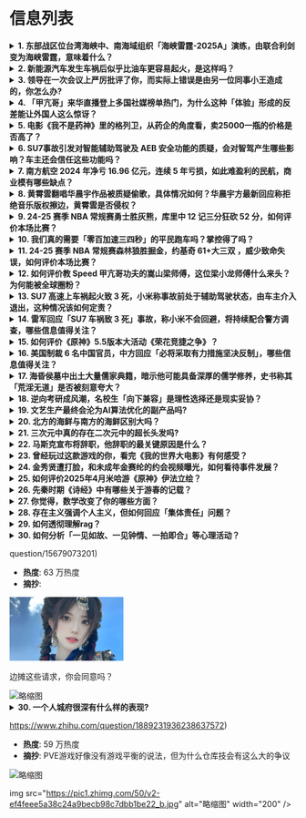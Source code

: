 # 信息列表

<details>
<summary><b>1. 东部战区位台湾海峡中、南海域组织「海峡雷霆-2025A」演练，由联合利剑变为海峡雷霆，意味着什么？</b></summary>

- **地址**: [传送门](https://www.zhihu.com/question/1890675416567641364)
- **热度**: 4365 万热度
- **摘抄**: 东部战区新闻发言人施毅陆军大校表示，4月2日，中国人民解放军东部战区位台湾海峡中...

<img src="https://pic1.zhimg.com/80/v2-a3f365ddc1e2a416306a0eb7f6549d79_1440w.png" alt="略缩图" width="200" />
</details>

<details>
<summary><b>2. 新能源汽车发生车祸后似乎比油车更容易起火，是这样吗？</b></summary>

- **地址**: [传送门](https://www.zhihu.com/question/1890395295365427794)
- **热度**: 552 万热度
- **摘抄**: 

<img src="https://picx.zhimg.com/80/v2-9f42abca17101b2f2ee66e142707f96d_1440w.webp?source=1def8aca" alt="略缩图" width="200" />
</details>

<details>
<summary><b>3. 领导在一次会议上严厉批评了你，而实际上错误是由另一位同事小王造成的，你怎么办?</b></summary>

- **地址**: [传送门](https://www.zhihu.com/question/1890152838069445220)
- **热度**: 451 万热度
- **摘抄**: 「瞎扯办公室」征稿中，邀请你用「瞎扯」调戏一下生活，优秀回答有机会入选知乎日报《...

<img src="https://picx.zhimg.com/80/v2-6135f88b50f7bb6e26a4949c3b4c25a5_1440w.png" alt="略缩图" width="200" />
</details>

<details>
<summary><b>4. 「甲亢哥」来华直播登上多国社媒榜单热门，为什么这种「体验」形成的反差能让外国人这么惊讶？</b></summary>

- **地址**: [传送门](https://www.zhihu.com/question/1890105053098009745)
- **热度**: 303 万热度
- **摘抄**: 

<img src="https://picx.zhimg.com/80/v2-b8c028c74521ddefa627d33f84eb9550_1440w.webp?source=1def8aca" alt="略缩图" width="200" />
</details>

<details>
<summary><b>5. 电影《我不是药神》里的格列卫，从药企的角度看，卖25000一瓶的价格是否高了？</b></summary>

- **地址**: [传送门](https://www.zhihu.com/question/284130542)
- **热度**: 235 万热度
- **摘抄**: 今天看到一篇微信文章，说贵有贵的道理，药企也没错。 那么25000一瓶的格列卫，...

<img src="https://picx.zhimg.com/50/v2-ff8ffe6a43b4a9f694e70d863a8355d9_b.jpg" alt="略缩图" width="200" />
</details>

<details>
<summary><b>6. SU7事故引发对智能辅助驾驶及 AEB 安全功能的质疑，会对智驾产生哪些影响？车主还会信任这些功能吗？</b></summary>

- **地址**: [传送门](https://www.zhihu.com/question/1890552979020537873)
- **热度**: 206 万热度
- **摘抄**: 就在“智能驾驶向自动驾驶进阶”成为行业共识时，小米SU7的事故猛地敲响了现实的警...

<img src="https://pic1.zhimg.com/80/v2-9ea7925beebec4f6ed865ac264d46509_1440w.jpg" alt="略缩图" width="200" />
</details>

<details>
<summary><b>7. 南方航空 2024 年净亏 16.96 亿元，连续 5 年亏损，如此难盈利的民航，商业模有哪些缺点？</b></summary>

- **地址**: [传送门](https://www.zhihu.com/question/1888549513762922527)
- **热度**: 166 万热度
- **摘抄**: 人民财讯3月26日电，南方航空(600029)3月26日晚间发布2024年年度报...

<img src="https://picx.zhimg.com/80/v2-422711c3208f29c0149936d95de594ca_1440w.webp?source=1def8aca" alt="略缩图" width="200" />
</details>

<details>
<summary><b>8. 黄霄雲翻唱华晨宇作品被质疑偷歌，具体情况如何？华晨宇方最新回应称拒绝音乐版权擦边，黄霄雲是否侵权？</b></summary>

- **地址**: [传送门](https://www.zhihu.com/question/1890054557519816321)
- **热度**: 155 万热度
- **摘抄**: 4月2日，针对黄霄云翻唱《烟火里的尘埃》的版权争议，@华晨宇工作室发文称经过昨日...

<img src="https://picx.zhimg.com/80/v2-0be3980a67a19bc039005f226dd7725e_1440w.png" alt="略缩图" width="200" />
</details>

<details>
<summary><b>9. 24-25 赛季 NBA 常规赛勇士胜灰熊，库里中 12 记三分狂砍 52 分，如何评价本场比赛？</b></summary>

- **地址**: [传送门](https://www.zhihu.com/question/1890678825291073396)
- **热度**: 143 万热度
- **摘抄**: 

<img src="https://pic1.zhimg.com/50/v2-8dc106154ee768d9d000af2e70a53c6a_b.jpg" alt="略缩图" width="200" />
</details>

<details>
<summary><b>10. 我们真的需要「零百加速三四秒」的平民跑车吗？掌控得了吗？</b></summary>

- **地址**: [传送门](https://www.zhihu.com/question/1890428133892671408)
- **热度**: 120 万热度
- **摘抄**: 市面上大家开的车零百加速大都十秒开外，中高级车一般在8秒上下，基本8秒涵盖了90...

<img src="https://pic1.zhimg.com/80/v2-241dca86cc1c7e119d8b034a6a25df91_1440w.webp?source=1def8aca" alt="略缩图" width="200" />
</details>

<details>
<summary><b>11. 24-25 赛季 NBA 常规赛森林狼胜掘金，约基奇 61+大三双 ，威少致命失误，如何评价本场比赛？</b></summary>

- **地址**: [传送门](https://www.zhihu.com/question/1890707894518936402)
- **热度**: 117 万热度
- **摘抄**: 改字

<img src="https://pic1.zhimg.com/80/v2-dd3455d6d4dc5de8cbdfc747ca91667c_1440w.webp?source=1def8aca" alt="略缩图" width="200" />
</details>

<details>
<summary><b>12. 如何评价教 Speed 甲亢哥功夫的嵩山梁师傅，这位梁小龙师傅什么来头？为何能被全球圈粉？</b></summary>

- **地址**: [传送门](https://www.zhihu.com/question/1889767394043487419)
- **热度**: 116 万热度
- **摘抄**: [图片]

<img src="https://picx.zhimg.com/80/v2-bb9d33d3f63d286887aad25dd7acd3f6_1440w.webp?source=1def8aca" alt="略缩图" width="200" />
</details>

<details>
<summary><b>13. SU7 高速上车祸起火致 3 死，小米称事故前处于辅助驾驶状态，由车主介入退出，这种情况该如何定责？</b></summary>

- **地址**: [传送门](https://www.zhihu.com/question/1890446748742285164)
- **热度**: 115 万热度
- **摘抄**: 4月1日，@小米公司发言人 微博发文称，2025年3月29日22时44分，一辆小...

<img src="https://pic1.zhimg.com/80/v2-9bed46cf378125b86833dd2c057b9291_1440w.webp?source=1def8aca" alt="略缩图" width="200" />
</details>

<details>
<summary><b>14. 雷军回应「SU7 车祸致 3 死」事故，称小米不会回避，将持续配合警方调查，哪些信息值得关注？</b></summary>

- **地址**: [传送门](https://www.zhihu.com/question/1890530245590872712)
- **热度**: 114 万热度
- **摘抄**: 雷军回应“SU7爆燃致3死”事故

<img src="https://pic2.zhimg.com/v2-9c0ca27c0ac48983eed1001135b0b095_1440w.jpg" alt="略缩图" width="200" />
</details>

<details>
<summary><b>15. 如何评价《原神》5.5版本大活动《荣花竞捷之争》？</b></summary>

- **地址**: [传送门](https://www.zhihu.com/question/1890316312032551107)
- **热度**: 109 万热度
- **摘抄**: 

<img src="https://pic3.zhimg.com/50/v2-6767a971371dc49682205cc7ec506644_b.jpg" alt="略缩图" width="200" />
</details>

<details>
<summary><b>16. 美国制裁 6 名中国官员，中方回应「必将采取有力措施坚决反制」，哪些信息值得关注？</b></summary>

- **地址**: [传送门](https://www.zhihu.com/question/1890306808121357889)
- **热度**: 106 万热度
- **摘抄**: 针对美国国务卿鲁比奥和国务院宣布“制裁”6名中国中央政府驻港机构和香港特区政府官...

<img src="https://picx.zhimg.com/80/v2-0ae2c80420959a18bd5408b0859942a3_1440w.png" alt="略缩图" width="200" />
</details>

<details>
<summary><b>17. 海昏侯墓中出土大量儒家典籍，暗示他可能具备深厚的儒学修养，史书称其「荒淫无道」是否被刻意夸大？</b></summary>

- **地址**: [传送门](https://www.zhihu.com/question/1888651011868062054)
- **热度**: 103 万热度
- **摘抄**: 

<img src="https://pic1.zhimg.com/80/v2-ca4f664b161dc0f52e37aaf6d1279a82_1440w.webp?source=1def8aca" alt="略缩图" width="200" />
</details>

<details>
<summary><b>18. 逆向考研成风潮，名校生「向下兼容」是理性选择还是现实妥协？</b></summary>

- **地址**: [传送门](https://www.zhihu.com/question/1890316909628605803)
- **热度**: 84 万热度
- **摘抄**: 2025年，985学生扎堆报考双非院校研究生，自称“求稳上岸比名校光环重要”。当...

<img src="https://picx.zhimg.com/80/v2-e10d05c7ee8a1d01d6e2940d2cc03ab2_1440w.webp?source=1def8aca" alt="略缩图" width="200" />
</details>

<details>
<summary><b>19. 文艺生产最终会沦为AI算法优化的副产品吗?</b></summary>

- **地址**: [传送门](https://www.zhihu.com/question/1889938258156316631)
- **热度**: 83 万热度
- **摘抄**: 人类与 AI 的共创之路，将会把我们带向哪里？4 月 1 日至 4 月 26 日...

<img src="https://picx.zhimg.com/80/v2-c7c176f21218e573ec309ef362b1592a_1440w.webp?source=1def8aca" alt="略缩图" width="200" />
</details>

<details>
<summary><b>20. 北方的海鲜与南方的海鲜区别大吗？</b></summary>

- **地址**: [传送门](https://www.zhihu.com/question/591766601)
- **热度**: 74 万热度
- **摘抄**: 

<img src="https://picx.zhimg.com/80/v2-0989f5abe95aca5a64c76e5973396c06_1440w.webp?source=1def8aca" alt="略缩图" width="200" />
</details>

<details>
<summary><b>21. 三次元中真的存在二次元中的超长头发吗?</b></summary>

- **地址**: [传送门](https://www.zhihu.com/question/1888322924466923423)
- **热度**: 74 万热度
- **摘抄**: 经常在二次元中看到及膝甚至及地的头发，是单纯为了艺术效果还是确有原型呢，很好奇，...

<img src="https://picx.zhimg.com/50/v2-9719a0a7f5335608f8ab92a8ae1a9d45_b.jpg" alt="略缩图" width="200" />
</details>

<details>
<summary><b>22. 马斯克宣布将辞职，他辞职的最关键原因是什么？</b></summary>

- **地址**: [传送门](https://www.zhihu.com/question/1890419158094698040)
- **热度**: 74 万热度
- **摘抄**: 马斯克日前在接受美国福克斯新闻台采访时表示，他领导的政府效率部将力争在5月底前完...

<img src="https://picx.zhimg.com/80/v2-49e1c8d2ea1edf2886b59bf1d7165d15_1440w.webp?source=1def8aca" alt="略缩图" width="200" />
</details>

<details>
<summary><b>23. 曾经玩过这款游戏的你，看完《我的世界大电影》有何感受？</b></summary>

- **地址**: [传送门](https://www.zhihu.com/question/1890456190405800282)
- **热度**: 73 万热度
- **摘抄**: Jens Bergensten 提问由知乎电影代为发出： 视频指路：《我的世界》...

<img src="https://picx.zhimg.com/80/v2-ba0d40f56d76994b7c4763c9d631bfea_720w.png" alt="略缩图" width="200" />
</details>

<details>
<summary><b>24. 金秀贤遭打脸，和未成年金赛纶的约会视频曝光，如何看待事件发展？</b></summary>

- **地址**: [传送门](https://www.zhihu.com/question/1890155339598492566)
- **热度**: 73 万热度
- **摘抄**: 3月31日，金秀贤正式召开记者会回应和金赛纶的恋情相关。他坚称和金赛纶只交往了1...

<img src="https://picx.zhimg.com/80/v2-642c1319eb19bf3ca475486f8dd0a293_1440w.png" alt="略缩图" width="200" />
</details>

<details>
<summary><b>25. 如何评价2025年4月米哈游《原神》伊法立绘？</b></summary>

- **地址**: [传送门](https://www.zhihu.com/question/1890472654609289929)
- **热度**: 72 万热度
- **摘抄**: #原神# #伊法# #蔚风引灵# ▌蔚风引灵 · 伊法 急救如急袭 === 「上...

<img src="https://pic3.zhimg.com/50/v2-35e21a7eccfb9673b32c2d4c78676bc2_b.jpg" alt="略缩图" width="200" />
</details>

<details>
<summary><b>26. 先秦时期《诗经》中有哪些关于游春的记载？</b></summary>

- **地址**: [传送门](https://www.zhihu.com/question/1888995364901738325)
- **热度**: 72 万热度
- **摘抄**: 

<img src="https://pic1.zhimg.com/80/v2-ef7dd11a6eb77498fee4994f4ae06627_1440w.webp?source=1def8aca" alt="略缩图" width="200" />
</details>

<details>
<summary><b>27. 你觉得，数学改变了你的哪些方面？</b></summary>

- **地址**: [传送门](https://www.zhihu.com/question/307447081)
- **热度**: 70 万热度
- **摘抄**: 你觉得，数学改变了你的哪些方面？

<img src="https://pica.zhimg.com/50/v2-4d4a67bf1a077c57dc03af8fcd4af5ee_b.jpg" alt="略缩图" width="200" />
</details>

<details>
<summary><b>28. 存在主义强调个人主义，但如何回应「集体责任」问题？</b></summary>

- **地址**: [传送门](https://www.zhihu.com/question/1889027380091261765)
- **热度**: 65 万热度
- **摘抄**: 

<img src="https://picx.zhimg.com/80/v2-6cb94693d5ee414400c618a18995ed0b_1440w.png" alt="略缩图" width="200" />
</details>

<details>
<summary><b>29. 如何透彻理解rag？</b></summary>

- **地址**: [传送门](https://www.zhihu.com/question/661457038)
- **热度**: 64 万热度
- **摘抄**: rt，找到的很多资料要么是纯理论，要么是langchain调包，似乎很难代码与理...

<img src="https://picx.zhimg.com/80/v2-035e960d115f65b752e29a39768255ad_1440w.webp?source=1def8aca" alt="略缩图" width="200" />
</details>

<details>
<summary><b>30. 如何分析「一见如故、一见钟情、一拍即合」等心理活动？</b></summary>

- **地址**: [传送门](https://www.zhihu.com/question/15737859514)
- **热度**: 62 万热度
- **摘抄**: 一见如故：初次见面就像老朋友一样，形容初次相见就情投意合。

<img src="https://pic1.zhimg.com/80/v2-a716d09fbd79809a86e4abe9576d0582_1440w.webp?source=1def8aca" alt="略缩图" width="200" />
</details>

question/15679073201)
- **热度**: 63 万热度
- **摘抄**: 

<img src="./img/1.jpg" alt="略缩图" width="200" />
</details>

边摊这些请求，你会同意吗？

<img src="https://picx.zhimg.com/50/v2-4424ec8783889331959a1a525ace2f97_b.jpg" alt="略缩图" width="200" />
</details>

<details>
<summary><b>30. 一个人城府很深有什么样的表现?</b></summary>

- **地址**: [传送门](https://www.zhihu.com/question/30478446)
- **热度**: 75 万热度
- **摘抄**: 胸有城府的人是智者，往往关键时刻影响一切，甚至改变一切。就我自己而言，认为有城府...

<img src="https://pic1.zhimg.com/80/v2-ad69eeb9c3c78bb7704af5fe21f4b123_720w.png" alt="略缩图" width="200" />
</details>

https://www.zhihu.com/question/1889231936238637572)
- **热度**: 59 万热度
- **摘抄**: PVE游戏好像没有游戏平衡的说法，但为什么仓库技会有这么大的争议

<img src="https://picx.zhimg.com/80/v2-a71edd9b2e2c38f81aa339fbc9ec8201_1440w.png" alt="略缩图" width="200" />
</details>

img src="https://pic1.zhimg.com/50/v2-ef4feee5a38c24a9becb98c7dbb1be22_b.jpg" alt="略缩图" width="200" />
</details>

